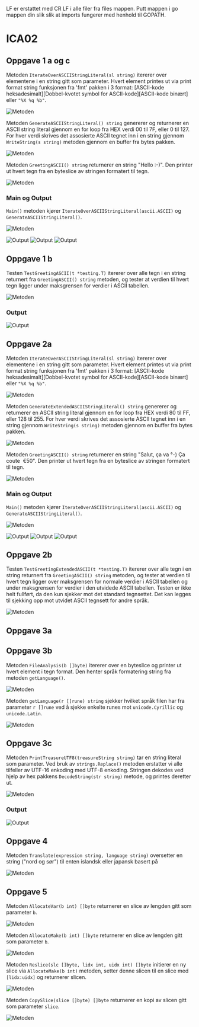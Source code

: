 LF er erstattet med CR LF i alle filer fra files mappen. 
Putt mappen i go mappen din slik slik at imports fungerer med henhold til GOPATH.

# ICA02
## Oppgave 1 a og c
Metoden `IterateOverASCIIStringLiteral(sl string)` itererer over elementene i en string gitt som parameter. Hvert element printes ut via print format string funksjonen fra 'fmt' pakken i 3 format: [ASCII-kode heksadesimalt][Dobbel-kvotet symbol for ASCII-kode][ASCII-kode binært] eller `"%X %q %b"`. 

![Metoden](https://github.com/emfkf/temptest/blob/master/pictures/opg1iterate.PNG)

Metoden `GenerateASCIIStringLiteral() string` genererer og returnerer en ASCII string literal gjennom en for loop fra HEX verdi 00 til 7F, eller 0 til 127. For hver verdi skrives det assosierte ASCII tegnet inn i en string gjennom `WriteString(s string)` metoden gjennom en buffer fra bytes pakken. 

![Metoden](https://github.com/emfkf/temptest/blob/master/pictures/opg1generate.PNG)

Metoden `GreetingASCII() string` returnerer en string "Hello :-)". Den printer ut hvert tegn fra en byteslice av stringen formatert til tegn. 

![Metoden](https://github.com/emfkf/temptest/blob/master/pictures/opg1greeting.PNG)

### Main og Output

`Main()` metoden kjører `IterateOverASCIIStringLiteral(ascii.ASCII)` og `GenerateASCIIStringLiteral()`.

![Metoden](https://github.com/emfkf/temptest/blob/master/pictures/opg1main.PNG)

![Output](https://github.com/emfkf/temptest/blob/master/pictures/opg1terminal1.PNG)
![Output](https://github.com/emfkf/temptest/blob/master/pictures/opg1terminal2.PNG)
![Output](https://github.com/emfkf/temptest/blob/master/pictures/opg1terminal3.PNG)

## Oppgave 1 b
Testen `TestGreetingASCII(t *testing.T)` itererer over alle tegn i en string returnert fra `GreetingASCII() string` metoden, og tester at verdien til hvert tegn ligger under maksgrensen for verdier i ASCII tabellen. 

![Metoden](https://github.com/emfkf/temptest/blob/master/pictures/opg1test.PNG)

### Output
![Output](https://github.com/emfkf/temptest/blob/master/pictures/opg1testoutput.PNG)


## Oppgave 2a
Metoden `IterateOverASCIIStringLiteral(sl string)` itererer over elementene i en string gitt som parameter. Hvert element printes ut via print format string funksjonen fra 'fmt' pakken i 3 format: [ASCII-kode heksadesimalt][Dobbel-kvotet symbol for ASCII-kode][ASCII-kode binært] eller `"%X %q %b"`. 

![Metoden](https://github.com/emfkf/temptest/blob/master/pictures/opg2iterate.PNG)

Metoden `GenerateExtendedASCIIStringLiteral() string` genererer og returnerer en ASCII string literal gjennom en for loop fra HEX verdi 80 til FF, eller 128 til 255. For hver verdi skrives det assosierte ASCII tegnet inn i en string gjennom `WriteString(s string)` metoden gjennom en buffer fra bytes pakken. 

![Metoden](https://github.com/emfkf/temptest/blob/master/pictures/opg2generate.PNG)

Metoden `GreetingASCII() string` returnerer en string "Salut, ça va °-) Ça coute ​ €50​". Den printer ut hvert tegn fra en byteslice av stringen formatert til tegn. 

![Metoden](https://github.com/emfkf/temptest/blob/master/pictures/opg2greeting.PNG)

### Main og Output
`Main()` metoden kjører `IterateOverASCIIStringLiteral(ascii.ASCII)` og `GenerateASCIIStringLiteral()`.

![Metoden](https://github.com/emfkf/temptest/blob/master/pictures/opg2main.PNG)

![Output](https://github.com/emfkf/temptest/blob/master/pictures/opg2terminal1.PNG)
![Output](https://github.com/emfkf/temptest/blob/master/pictures/opg2terminal2.PNG)
![Output](https://github.com/emfkf/temptest/blob/master/pictures/opg2terminal3.png)

## Oppgave 2b
Testen `TestGreetingExtendedASCII(t *testing.T)` itererer over alle tegn i en string returnert fra `GreetingASCII() string` metoden, og tester at verdien til hvert tegn ligger over maksgrensen for normale verdier i ASCII tabellen og under maksgrensen for verdier i den utvidede ASCII tabellen. Testen er ikke helt fullført, da den kun sjekker mot det standard tegnsettet. Det kan legges til sjekking opp mot utvidet ASCII tegnsett for andre språk.

![Metoden](https://github.com/emfkf/temptest/blob/master/pictures/opg2test.PNG)

## Oppgave 3a


## Oppgave 3b
Metoden `FileAnalysis(b []byte)` itererer over en byteslice og printer ut hvert element i tegn format. Den henter språk formatering string fra metoden `getLanguage()`.

![Metoden](https://github.com/emfkf/temptest/blob/master/pictures/opg3fileanalysis.PNG)

Metoden `getLanguage(r []rune) string` sjekker hvilket språk filen har fra parameter `r []rune` ved å sjekke enkelte runes mot `unicode.Cyrillic` og `unicode.Latin`. 

![Metoden](https://github.com/emfkf/temptest/blob/master/pictures/opg3getlanguage.PNG)

## Oppgave 3c
Metoden `PrintTreasureUTF8(treasureString string)` tar en string literal som parameter. Ved bruk av `strings.Replace()` metoden erstatter vi alle tilfeller av UTF-16 enkoding med UTF-8 enkoding. Stringen dekodes ved hjelp av hex pakkens `DecodeString(str string)` metode, og printes deretter ut.

![Metoden](https://github.com/emfkf/temptest/blob/master/pictures/opg3printtreasureutf8.PNG)

### Output
![Output](https://github.com/emfkf/temptest/blob/master/pictures/opg3treasure.PNG)



## Oppgave 4
Metoden `Translate(expression string, language string)` oversetter en string ("nord og sør") til enten islandsk eller japansk basert på 

![Metoden](https://github.com/emfkf/temptest/blob/master/pictures/opg4translate.PNG)

## Oppgave 5

Metoden `AllocateVar(b int) []byte` returnerer en slice av lengden gitt som parameter `b`. 

![Metoden](https://github.com/emfkf/temptest/blob/master/pictures/opg5allocatevar.PNG)

Metoden `AllocateMake(b int) []byte` returnerer en slice av lengden gitt som parameter `b`. 

![Metoden](https://github.com/emfkf/temptest/blob/master/pictures/opg5allocatemake.PNG)

Metoden `Reslice(slc []byte, lidx int, uidx int) []byte` initierer en ny slice via `AllocateMake(b int)` metoden, setter denne slicen til en slice med `[lidx:uidx]` og returnerer slicen. 

![Metoden](https://github.com/emfkf/temptest/blob/master/pictures/opg5reslice.PNG)

Metoden `CopySlice(slice []byte) []byte` returnerer en kopi av slicen gitt som parameter `slice`.

![Metoden](https://github.com/emfkf/temptest/blob/master/pictures/opg5copyslice.PNG)